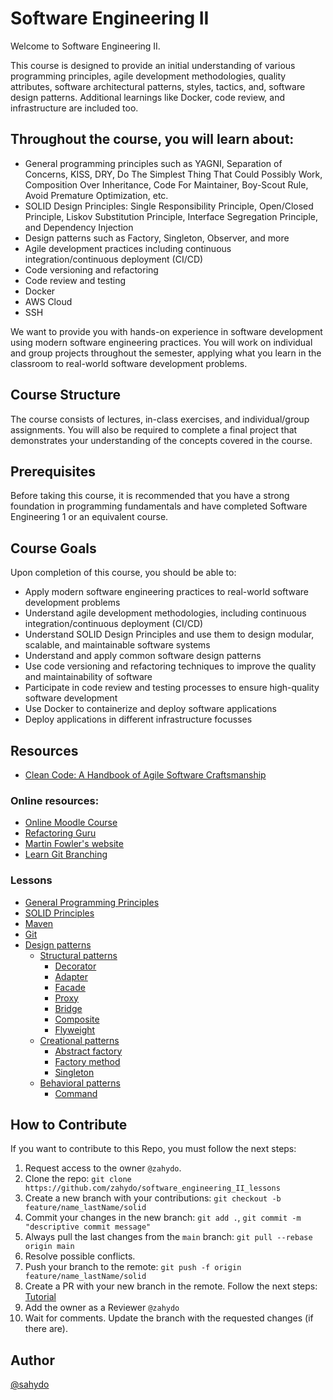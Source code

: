 # Software Engineering II 


Welcome to Software Engineering II. 

This course is designed to provide an initial understanding of various programming principles, agile development methodologies, quality attributes, software architectural patterns, styles, tactics, and, software design patterns. Additional learnings like Docker, code review, and infrastructure are included too.

## Throughout the course, you will learn about:

- General programming principles such as YAGNI, Separation of Concerns, KISS, DRY, Do The Simplest Thing That Could Possibly Work, Composition Over Inheritance, Code For Maintainer, Boy-Scout Rule, Avoid Premature Optimization, etc.
- SOLID Design Principles: Single Responsibility Principle, Open/Closed Principle, Liskov Substitution Principle, Interface Segregation Principle, and Dependency Injection
- Design patterns such as Factory, Singleton, Observer, and more
- Agile development practices including continuous integration/continuous deployment (CI/CD)
- Code versioning and refactoring
- Code review and testing
- Docker
- AWS Cloud
- SSH

We want to provide you with hands-on experience in software development using modern software engineering practices. You will work on individual and group projects throughout the semester, applying what you learn in the classroom to real-world software development problems.

## Course Structure
The course consists of lectures, in-class exercises, and individual/group assignments. You will also be required to complete a final project that demonstrates your understanding of the concepts covered in the course.

## Prerequisites
Before taking this course, it is recommended that you have a strong foundation in programming fundamentals and have completed Software Engineering 1 or an equivalent course.

## Course Goals
Upon completion of this course, you should be able to:

- Apply modern software engineering practices to real-world software development problems
- Understand agile development methodologies, including continuous integration/continuous deployment (CI/CD)
- Understand SOLID Design Principles and use them to design modular, scalable, and maintainable software systems
- Understand and apply common software design patterns
- Use code versioning and refactoring techniques to improve the quality and maintainability of software
- Participate in code review and testing processes to ensure high-quality software development
- Use Docker to containerize and deploy software applications
- Deploy applications in different infrastructure focusses

## Resources

- [Clean Code: A Handbook of Agile Software Craftsmanship](./resources/Clean%20Code-%20A%20Handbook%20of%20Agile%20Software%20Craftsmanship.pdf)

### Online resources:
- [Online Moodle Course](http://univirtual.unicauca.edu.co/moodle/course/view.php?id=2234)
- [Refactoring Guru](https://refactoring.guru/es)
- [Martin Fowler's website](https://martinfowler.com/)
- [Learn Git Branching](https://learngitbranching.js.org/)

### Lessons
- [General Programming Principles](principles/general/README.md)
- [SOLID Principles](principles/solid/README.md)
- [Maven](maven/README.md)
- [Git](git/README.md)
- [Design patterns](design_patterns/README.md)
  - [Structural patterns](design_patterns/structural/README.md)
    - [Decorator](design_patterns/structural/decorator.md)
    - [Adapter](design_patterns/structural/adapter.md)
    - [Facade](design_patterns/structural/facade.md)
    - [Proxy](design_patterns/structural/proxy.md)
    - [Bridge](design_patterns/structural/Bridge.md)
    - [Composite](design_patterns/structural/Composite.md)
    - [Flyweight](design_patterns/structural/Flyweight.md)
  - [Creational patterns](design_patterns/creational/README.md)
    - [Abstract factory](design_patterns/creational/abstractfactory.md)
    - [Factory method](design_patterns/creational/factorymethod.md)
    - [Singleton](design_patterns/creational/singleton.md)
  - [Behavioral patterns](design_patterns/behavioral/README.md)
    - [Command](design_patterns/behavioral/command.md)

## How to Contribute

If you want to contribute to this Repo, you must follow the next steps:

1. Request access to the owner `@zahydo`.
2. Clone the repo: `git clone https://github.com/zahydo/software_engineering_II_lessons`
3. Create a new branch with your contributions: `git checkout -b feature/name_lastName/solid`
4. Commit your changes in the new branch: `git add .`, `git commit -m "descriptive commit message"`
5. Always pull the last changes from the `main` branch: `git pull --rebase origin main`
6. Resolve possible conflicts.
7. Push your branch to the remote: `git push -f origin feature/name_lastName/solid`
8. Create a PR with your new branch in the remote. Follow the next steps: [Tutorial](https://docs.github.com/en/pull-requests/collaborating-with-pull-requests/proposing-changes-to-your-work-with-pull-requests/creating-a-pull-request)
9. Add the owner as a Reviewer `@zahydo`
10. Wait for comments. Update the branch with the requested changes (if there are).

## Author

[@sahydo](https://sahydo.com)